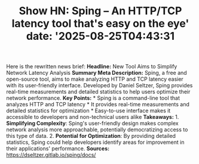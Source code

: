 ﻿---
title: "Show HN: Sping – An HTTP/TCP latency tool that's easy on the eye'
date: '2025-08-25T04:43:31"
category: "Markets"
summary: ""
slug: "show hn sping  an httptcp latency tool thats easy on the eye"
source_urls:
  - "https://dseltzer.gitlab.io/sping/docs/"
seo:
  title: "Show HN: Sping – An HTTP/TCP latency tool that's easy on the eye | Hash n Hedge'
  description: '"
  keywords: ["news", "markets", "brief"]
---
Here is the rewritten news brief:  **Headline:** New Tool Aims to Simplify Network Latency Analysis  **Summary Meta Description:** Sping, a free and open-source tool, aims to make analyzing HTTP and TCP latency easier with its user-friendly interface. Developed by Daniel Seltzer, Sping provides real-time measurements and detailed statistics to help users optimize their network performance.  **Key Points:**  * Sping is a command-line tool that analyzes HTTP and TCP latency * It provides real-time measurements and detailed statistics for optimization * Easy-to-use interface makes it accessible to developers and non-technical users alike  **Takeaways:**  1. **Simplifying Complexity**: Sping's user-friendly design makes complex network analysis more approachable, potentially democratizing access to this type of data. 2. **Potential for Optimization**: By providing detailed statistics, Sping could help developers identify areas for improvement in their applications' performance.  **Sources:** https://dseltzer.gitlab.io/sping/docs/ 
